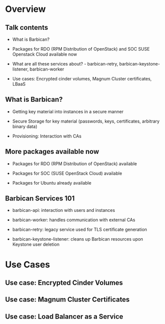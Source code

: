 # Overview

## Talk contents

* What is Barbican?

* Packages for RDO (RPM Distribution of OpenStack) and SOC SUSE Openstack Cloud available now

* What are all these services about? - barbican-retry, barbican-keystone-listener, barbican-worker

* Use cases: Encrypted cinder volumes, Magnum Cluster certificates, LBaaS

## What is Barbican?

* Getting key material into instances in a secure manner

* Secure Storage for key material (passwords, keys, certificates, arbitrary binary data)

* Provisioning: Interaction with CAs

<!--
Barbican has three main tasks: distributing and storing key material,
and interaction with CAs.

OpenStack instances need various secrets, such as SSL keys, passwords to
authenticate against databases or APIs outside an instance or encryption
keys to access storage volumes. Barbican can get these into an instance
in a secure, auditable manner.

Since instances may be short-lived, it also provides secure, long-term
storage for such secrets. If an instance is rebuilt - as can happen in a
cloud based setup - its secrets can be retrieved from Barbican's secret
storage using a Keystone token.

Last but not least, instances can use Barbican to access certificate
authorities supported by Barbican plugins to submit certificate sign
requests to these CAs through a uniform API.

-->

## More packages available now

* Packages for RDO (RPM Distribution of OpenStack) available

* Packages for SOC (SUSE OpenStack Cloud) available

* Packages for Ubuntu already available

## Barbican Services 101

* barbican-api: interaction with users and instances

* barbican-worker: handles communication with external
  CAs

* barbican-retry: legacy service used for TLS certificate generation

* barbican-keystone-listener: cleans up Barbican resources upon
  Keystone user deletion

<!--

barbican-api is Barbican's main point of contact for the outside world.
Users use it to create secrets, secret containers and
certificates. Instances use it to retrieve their secrets and submit
their certificate sign requests. A note on operations: this should be
run using some sort of WSGI enabled web server. If you install a
package, this won't be a problem SUSE and Ubuntu provide Apache
configuration for running barbican-api using mod_wsgi, while RDO
provides configuration for running it in the gunicorn web server.

barbican-worker is a RabbitMQ driven service that handles communicating
with external CAs for certificate signing requests. It's possible to
have an arbitrary number of workers Synchronization between workers
happens by the consumption of RabbitMQ messages being atomic.

barbican-retry is only used to support TLS certificate generation. It is
scheduled to be removed at some point now. As a rule, you won't need the
retry process for asymmetric and symmetric key generation

barbican-keystone-listener is a cleanup tool that eavesdrops on
Keystone's RabbitMQ queues and cleans up Barbican resources when
projects/users get deleted.

TODO alee: Is this suitable for use? (has been broken throughout Mitaka,
see https://review.openstack.org/#/c/339052/)
-->

# Use Cases

## Use case: Encrypted Cinder Volumes

## Use case: Magnum Cluster Certificates

## Use case: Load Balancer as a Service

<!--
Let's start this off by giving you a short refresher on what Barbican is and
what it does.
-->
